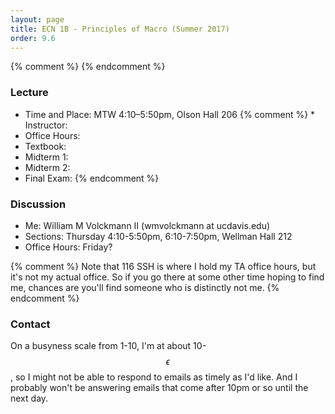 ```yaml
---
layout: page
title: ECN 1B - Principles of Macro (Summer 2017)
order: 9.6
---
```


{% comment %} <!--### Section Materials --> {% endcomment %}


### Lecture
* Time and Place: MTW 4:10–5:50pm, Olson Hall 206
{% comment %} * Instructor:
* Office Hours:
* Textbook:
* Midterm 1:
* Midterm 2:
* Final Exam:
{% endcomment %}


### Discussion
* Me: William M Volckmann II (wmvolckmann at ucdavis.edu)
* Sections: Thursday 4:10-5:50pm, 6:10-7:50pm, Wellman Hall 212
* Office Hours: Friday?

{% comment %} Note that 116 SSH is where I hold my TA office hours, but it's not my actual
office. So if you go there at some other time hoping to find me, chances are
you'll find someone who is distinctly not me. {% endcomment %}


### Contact
On a busyness scale from 1-10, I'm at about 10-$$\epsilon$$, so I might not be
 able to respond to emails as timely as I'd like. And I probably won't be
 answering emails that come after 10pm or so until the next day.

